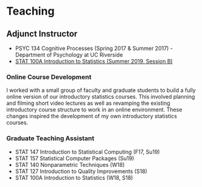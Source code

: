 # Teaching

## Adjunct Instructor
- PSYC 134 Cognitive Processes (Spring 2017 & Summer 2017)
  -Department of Psychology at UC Riverside
- [STAT 100A Introduction to Statistics (Summer 2019, Session B)](https://lgpcappiello.github.io/teaching/stat100a/su19.html)

### Online Course Development 
I worked with a small group of faculty and graduate students to build a fully online version of our introductory statistics courses. This involved planning and filming short video lectures as well as revamping the existing introductory course structure to work in an online environment. These changes inspired the development of my own introductory statistics courses.

### Graduate Teaching Assistant
- STAT 147 Introduction to Statistical Computing (F17, Su19)
- STAT 157 Statistical Computer Packages (Su19)
- STAT 140 Nonparametric Techniques (W18)
- STAT 127 Introduction to Quality Improvements (S18)
- STAT 100A Introduction to Statistics (W18, S18)
